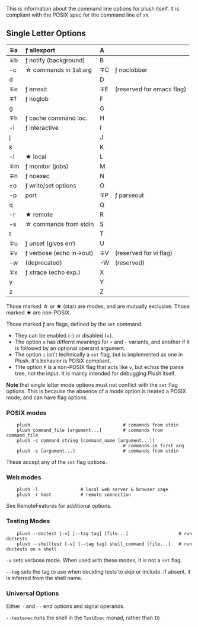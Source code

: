 This is information about the command line options for plush itself.
It is compliant with the POSIX spec for the command line of `sh`.

## Single Letter Options ##

| ∓a | ƒ allexport                |  A |  |
|:---|:---------------------------|:---|:-|
| ∓b | ƒ notify (background)      |  B |  |
| -c | ☆ commands in 1st arg      | ∓C | ƒ noclobber |
|  d |                            |  D |  |
| ∓e | ƒ errexit                  | ∓E | (reserved for emacs flag) |
| ∓f | ƒ noglob                   |  F |  |
|  g |                            |  G |  |
| ∓h | ƒ cache command loc.       |  H |  |
| -i | ƒ interactive              |  I |  |
|  j |                            |  J |  |
|  k |                            |  K |  |
| -l | ★ local                    |  L |  |
| ∓m | ƒ monitor (jobs)           |  M |  |
| ∓n | ƒ noexec                   |  N |  |
| ±o | ƒ write/set options        |  O |  |
| -p | port                       | ∓P | ƒ parseout |
|  q |                            |  Q |  |
| -r | ★ remote                   |  R |  |
| -s | ☆ commands from stdin      |  S |  |
|  t |                            |  T |  |
| ∓u | ƒ unset (gives err)        |  U |  |
| ∓v | ƒ verbose (echo in→out)    | ∓V | (reserved for vi flag) |
| -w | (deprecated)               | -W | (reserved) |
| ∓x | ƒ xtrace (echo exp.)       |  X |  |
|  y |                            |  Y |  |
|  z |                            |  Z |  |

Those marked ☆ or ★ (star) are modes, and are mutually exclusive. Those marked ★ are non-POSIX.

Those marked ƒ are flags, defined by the `set` command.

  * They can be enabled (-) or disabled (+).
  * The option `o` has differnt meanings for `+` and `-` variants, and another if it is followed by an optional operand argument.
  * The option `i` isn't technically a `set` flag, but is implemented as one in Plush. It's behavior is POSIX compliant.
  * THe option `P` is a non-POSIX flag that acts like `v`, but echos the parse tree, not the input. It is mainly intended for debugging Plush itself.

**Note** that single letter mode options must not conflict with the `set` flag
options. This is because the absence of a mode option is treated a POSIX
mode, and can have flag options.

### POSIX modes ###

```
    plush                                   # comamnds from stdin
    plush command_file [argument...]        # commands from command_file
    plush -c command_string [command_name [argument...]]
                                            # commands in first arg
    plush -s [argument...]                  # commands from stdin
```

These accept any of the `set` flag options.

### Web modes ###

```
    plush -l                # local web server & browser page
    plush -r host           # remote connection
```

See RemoteFeatures for additional options.

### Testing Modes ###

```
    plush --doctest [-v] [--tag tag] [file...]                   # run doctests
    plush --shelltest [-v] [--tag tag] shell_command [file...]   # run doctests on a shell
```

`-v` sets verbose mode. When used with these modes, it is not a `set` flag.

`--tag` sets the tag to use when deciding tests to skip or include. If absent, it is inferred from the shell name.


### Universal Options ###

Either `-` and `--` end options and signal operands.

`--testexec` runs the shell in the `TestExec` monad, rather than `IO`



